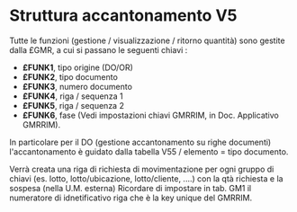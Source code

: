 # Struttura accantonamento V5
Tutte le funzioni (gestione / visualizzazione / ritorno quantità) sono gestite dalla £GMR, a cui si passano le seguenti chiavi : 

 * **£FUNK1**, tipo origine (DO/OR)
 * **£FUNK2**, tipo documento
 * **£FUNK3**, numero documento
 * **£FUNK4**, riga / sequenza 1
 * **£FUNK5**, riga / sequenza 2
 * **£FUNK6**, fase
(Vedi impostazioni chiavi GMRRIM, in Doc. Applicativo GMRRIM).

In particolare per il DO (gestione accantonamento su righe documenti) l'accantonamento è guidato dalla tabella V55 / elemento = tipo documento.

Verrà creata una riga di richiesta di movimentazione per ogni gruppo di chiavi (es. lotto, lotto/ubicazione, lotto/cliente, ....) con la qtà richiesta e la sospesa (nella U.M. esterna)
Ricordare di impostare in tab. GM1 il numeratore di idnetificativo riga che è la key unique del GMRRIM.
